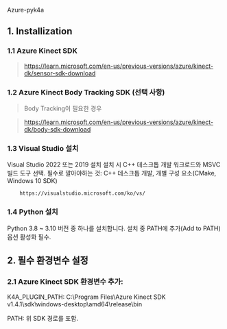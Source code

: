 Azure-pyk4a

## 1. Installization

### 1.1 Azure Kinect SDK
       
> https://learn.microsoft.com/en-us/previous-versions/azure/kinect-dk/sensor-sdk-download


### 1.2 Azure Kinect Body Tracking SDK (선택 사항)
   
> Body Tracking이 필요한 경우
   
 > https://learn.microsoft.com/en-us/previous-versions/azure/kinect-dk/body-sdk-download


 ### 1.3 Visual Studio 설치
   
   Visual Studio 2022 또는 2019 설치
   설치 시 C++ 데스크톱 개발 워크로드와 MSVC 빌드 도구 선택.
   필수로 깔아야하는 것: C++ 데스크톱 개발, 개별 구성 요소(CMake, Windows 10 SDK)
   
        https://visualstudio.microsoft.com/ko/vs/


  ### 1.4 Python 설치
   
   Python 3.8 ~ 3.10 버전 중 하나를 설치합니다.
   설치 중 PATH에 추가(Add to PATH) 옵션 활성화 필수.


## 2. 필수 환경변수 설정
  ### 2.1 Azure Kinect SDK 환경변수 추가:
  
  K4A_PLUGIN_PATH: C:\Program Files\Azure Kinect SDK v1.4.1\sdk\windows-desktop\amd64\release\bin
  
   PATH: 위 SDK 경로를 포함.
   
